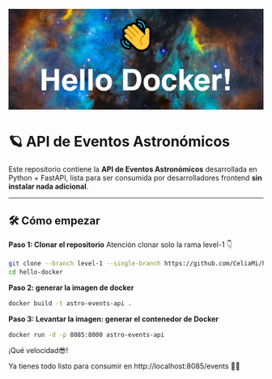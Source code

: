 <kbd><img src="./assests/hello-docker.png" ></kbd>

# 🪐 API de Eventos Astronómicos
 

Este repositorio contiene la **API de Eventos Astronómicos** desarrollada en Python + FastAPI, lista para ser consumida por desarrolladores frontend **sin instalar nada adicional**.

---

## 🛠 Cómo empezar

**Paso 1: Clonar el repositorio**
Atención clonar solo la rama level-1 👇
```bash
git clone --branch level-1 --single-branch https://github.com/CeliaMi/hello-docker.git
cd hello-docker
```

**Paso 2: generar la imagen de docker**
```bash
docker build -t astro-events-api .
```

**Paso 3: Levantar la imagen: generar el contenedor de Docker**
```bash
docker run -d -p 8085:8000 astro-events-api

```
¡Qué velocidad😎!

Ya tienes todo listo para consumir en http://localhost:8085/events 🌠🌠
